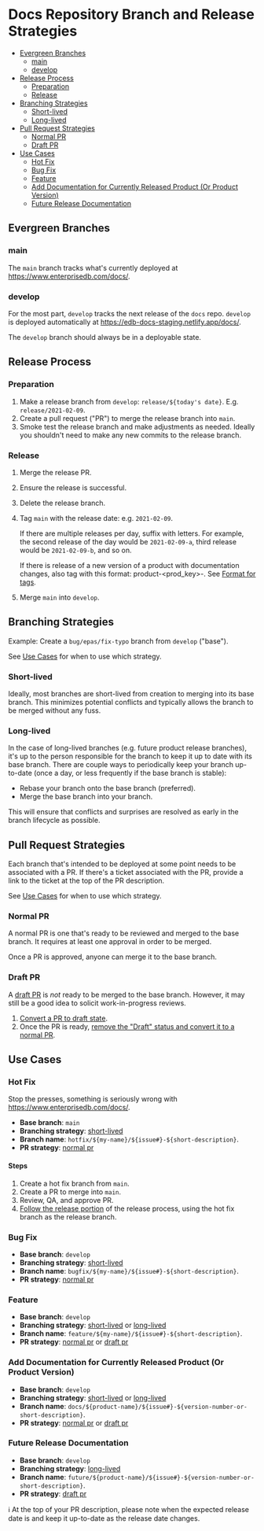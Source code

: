 # Docs Repository Branch and Release Strategies

- [Evergreen Branches](#evergreen-branches)
  - [main](#main)
  - [develop](#develop)
- [Release Process](#release-process)
  - [Preparation](#preparation)
  - [Release](#release)
- [Branching Strategies](#branching-strategies)
  - [Short-lived](#short-lived)
  - [Long-lived](#long-lived)
- [Pull Request Strategies](#pull-request-strategies)
  - [Normal PR](#normal-pr)
  - [Draft PR](#draft-pr)
- [Use Cases](#use-cases)
  - [Hot Fix](#hot-fix)
  - [Bug Fix](#bug-fix)
  - [Feature](#feature)
  - [Add Documentation for Currently Released Product (Or Product
    Version)](#add-documentation-for-currently-released-product-or-product-version)
  - [Future Release Documentation](#future-release-documentation)

## Evergreen Branches

### main

The `main` branch tracks what's currently deployed at
<https://www.enterprisedb.com/docs/>.

### develop

For the most part, `develop` tracks the next release of the `docs` repo.
`develop` is deployed automatically at
<https://edb-docs-staging.netlify.app/docs/>.

The `develop` branch should always be in a deployable state.

## Release Process

### Preparation

1. Make a release branch from `develop`: `release/${today's date}`. E.g.
   `release/2021-02-09`.
1. Create a pull request ("PR") to merge the release branch into `main`.
1. Smoke test the release branch and make adjustments as needed. Ideally you
   shouldn't need to make any new commits to the release branch.

### Release

1. Merge the release PR.
1. Ensure the release is successful.
1. Delete the release branch.
1. Tag `main` with the release date: e.g. `2021-02-09`.

   If there are multiple releases per day, suffix with letters. For example,
   the second release of the day would be `2021-02-09-a`, third release would
   be `2021-02-09-b`, and so on.

   If there is release of a new version of a product with documentation changes, also tag with this format: product-<prod_key>-<version>. See [Format for tags](doc-release-tag-format).

1. Merge `main` into `develop`.

## Branching Strategies

Example: Create a `bug/epas/fix-typo` branch from `develop` ("base").

See [Use Cases](#use-cases) for when to use which strategy.

### Short-lived

Ideally, most branches are short-lived from creation to merging into its base
branch. This minimizes potential conflicts and typically allows the branch to
be merged without any fuss.

### Long-lived

In the case of long-lived branches (e.g. future product release branches), it's
up to the person responsible for the branch to keep it up to date with its base
branch. There are couple ways to periodically keep your branch up-to-date (once
a day, or less frequently if the base branch is stable):

- Rebase your branch onto the base branch (preferred).
- Merge the base branch into your branch.

This will ensure that conflicts and surprises are resolved as early in the
branch lifecycle as possible.

## Pull Request Strategies

Each branch that's intended to be deployed at some point needs to be associated
with a PR. If there's a ticket associated with the PR, provide a link to the
ticket at the top of the PR description.

See [Use Cases](#use-cases) for when to use which strategy.

### Normal PR

A normal PR is one that's ready to be reviewed and merged to the base branch.
It requires at least one approval in order to be merged.

Once a PR is approved, anyone can merge it to the base branch.

### Draft PR

A [draft PR][pr-draft] is _not_ ready to be merged to the base branch. However,
it may still be a good idea to solicit work-in-progress reviews.

1. [Convert a PR to draft state][draft state].
1. Once the PR is ready, [remove the "Draft" status and convert it to a normal
   PR][review state].

## Use Cases

### Hot Fix

Stop the presses, something is seriously wrong with
<https://www.enterprisedb.com/docs/>.

- **Base branch**: `main`
- **Branching strategy**: [short-lived][]
- **Branch name**: `hotfix/${my-name}/${issue#}-${short-description}`.
- **PR strategy**: [normal pr][]

#### Steps

1. Create a hot fix branch from `main`.
1. Create a PR to merge into `main`.
1. Review, QA, and approve PR.
1. [Follow the release portion](#release) of the release process, using the hot
   fix branch as the release branch.


### Bug Fix

- **Base branch**: `develop`
- **Branching strategy**: [short-lived][]
- **Branch name**: `bugfix/${my-name}/${issue#}-${short-description}`.
- **PR strategy**: [normal pr][]

### Feature

- **Base branch**: `develop`
- **Branching strategy**: [short-lived][] or [long-lived][]
- **Branch name**: `feature/${my-name}/${issue#}-${short-description}`.
- **PR strategy**: [normal pr][] or [draft pr][]

### Add Documentation for Currently Released Product (Or Product Version)

- **Base branch**: `develop`
- **Branching strategy**: [short-lived][] or [long-lived][]
- **Branch name**:
  `docs/${product-name}/${issue#}-${version-number-or-short-description}`.
- **PR strategy**: [normal pr][] or [draft pr][]

### Future Release Documentation

- **Base branch**: `develop`
- **Branching strategy**: [long-lived][]
- **Branch name**:
  `future/${product-name}/${issue#}-${version-number-or-short-description}`.
- **PR strategy**: [draft pr][]

ℹ️ At the top of your PR description, please note when the expected release date
is and keep it up-to-date as the release date changes.

[draft pr]: #draft-pr
[draft state]: https://docs.github.com/en/github/collaborating-with-issues-and-pull-requests/changing-the-stage-of-a-pull-request#converting-a-pull-request-to-a-draft
[long-lived]: #long-lived
[normal pr]: #normal-pr
[pr-draft]: https://docs.github.com/en/github/collaborating-with-issues-and-pull-requests/about-pull-requests#draft-pull-requests
[review state]: https://docs.github.com/en/github/collaborating-with-issues-and-pull-requests/changing-the-stage-of-a-pull-request#marking-a-pull-request-as-ready-for-review
[short-lived]: #short-lived
